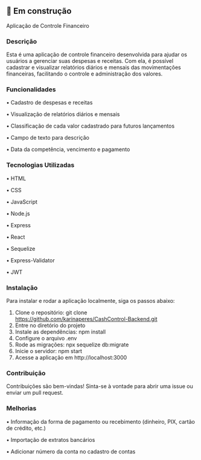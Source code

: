 ## :construction: Em construção

Aplicação de Controle Financeiro

### Descrição

Esta é uma aplicação de controle financeiro desenvolvida para ajudar os usuários a gerenciar suas despesas e receitas. Com ela, é possível cadastrar e visualizar relatórios diários e mensais das movimentações financeiras, facilitando o controle e administração dos valores.

### Funcionalidades

•	Cadastro de despesas e receitas

•	Visualização de relatórios diários e mensais

•	Classificação de cada valor cadastrado para futuros lançamentos

•	Campo de texto para descrição

•	Data da competência, vencimento e pagamento

### Tecnologias Utilizadas

•	HTML

•	CSS

•	JavaScript

•	Node.js

•	Express

•	React

•	Sequelize

•	Express-Validator

•	JWT

### Instalação

Para instalar e rodar a aplicação localmente, siga os passos abaixo:

1.	Clone o repositório: git clone https://github.com/karinaperes/CashControl-Backend.git
2.	Entre no diretório do projeto
3.	Instale as dependências: npm install
4.	Configure o arquivo .env
5.	Rode as migrações: npx sequelize db:migrate
6.	Inicie o servidor: npm start
7.	Acesse a aplicação em http://localhost:3000

   
### Contribuição

Contribuições são bem-vindas! Sinta-se à vontade para abrir uma issue ou enviar um pull request.

### Melhorias

•	Informação da forma de pagamento ou recebimento (dinheiro, PIX, cartão de crédito, etc.) 

•	Importação de extratos bancários

•   Adicionar número da conta no cadastro de contas